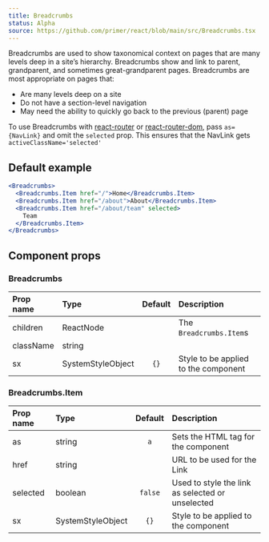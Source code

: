 ```yaml
---
title: Breadcrumbs
status: Alpha
source: https://github.com/primer/react/blob/main/src/Breadcrumbs.tsx
---
```


Breadcrumbs are used to show taxonomical context on pages that are many levels deep in a site’s hierarchy. Breadcrumbs show and link to parent, grandparent, and sometimes great-grandparent pages. Breadcrumbs are most appropriate on pages that:

- Are many levels deep on a site
- Do not have a section-level navigation
- May need the ability to quickly go back to the previous (parent) page

To use Breadcrumbs with [react-router](https://github.com/ReactTraining/react-router) or
[react-router-dom](https://www.npmjs.com/package/react-router-dom), pass
`as={NavLink}` and omit the `selected` prop.
This ensures that the NavLink gets `activeClassName='selected'`

## Default example

```jsx live
<Breadcrumbs>
  <Breadcrumbs.Item href="/">Home</Breadcrumbs.Item>
  <Breadcrumbs.Item href="/about">About</Breadcrumbs.Item>
  <Breadcrumbs.Item href="/about/team" selected>
    Team
  </Breadcrumbs.Item>
</Breadcrumbs>
```

## Component props

### Breadcrumbs

| Prop name | Type              | Default | Description                          |
| :-------- | :---------------- | :-----: | :----------------------------------- |
| children  | ReactNode         |         | The `Breadcrumbs.Item`s              |
| className | string            |         |                                      |
| sx        | SystemStyleObject |  `{}`   | Style to be applied to the component |

### Breadcrumbs.Item

| Prop name | Type              | Default | Description                                      |
| :-------- | :---------------- | :-----: | :----------------------------------------------- |
| as        | string            |   `a`   | Sets the HTML tag for the component              |
| href      | string            |         | URL to be used for the Link                      |
| selected  | boolean           | `false` | Used to style the link as selected or unselected |
| sx        | SystemStyleObject |  `{}`   | Style to be applied to the component             |
